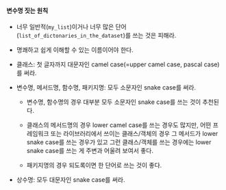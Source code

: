 #### 변수명 짓는 원칙

- 너무 일반적(`my_list`)이거나 너무 많은 단어(`list_of_dictonaries_in_the_dataset`)를 쓰는 것은 피해라. 

- 명쾌하고 쉽게 이해할 수 있는 이름이어야 한다. 

- 클래스: 첫 글자까지 대문자인 camel case(=upper camel case, pascal case)를 써라.

- 변수명, 메서드명, 함수명, 패키지명: 모두 소문자인 snake case를 써라.

  - 변수명, 함수명의 경우 대부분 모두 소문자인 snake case를 쓰는 것이 추천된다.

  - 클래스의 메서드명의 경우 lower camel case를 쓰는 경우도 많지만, 어떤 프레임워크 또는 라이브러리에서 쓰이는 클래스/객체의 경우 그 메서드가 lower snake case를 쓰는 경우가 있고 그런 클래스/객체를 쓰는 경우에는 lower snake case를 쓰는 게 주변과 어울려 보여서 좋다.

  - 패키지명의 경우 되도록이면 한 단어로 쓰는 것이 좋다.

- 상수명: 모두 대문자인 snake case를 써라.

